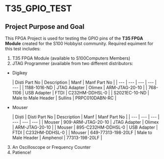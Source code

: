 # T35_GPIO_TEST
## Project Purpose and Goal
This FPGA Project is used for testing the GPIO pins of the **T35 FPGA Module** created for the S100 Hobbyist community.
Required equiment for this test includes:
1. T35 FPGA Module (available to S100Computers Members)
2. JTAG Programmer (available from two different distributors:
  - Digikey 

    | Disti Part No | Description | Manf | Manf Part No |
    | --- | --- | --- | --- | --- |
    | 1188-1016-ND | JTAG Adapter | Olimex | ARM-JTAG-20-10 |
    | 768-1106 | USB Adapter | FTDI | C232HM-DDHSL-0 |
    | S2021EC-10-ND | Male to Male Header | Sullins | PRPC010DABN-RC |
    
  - Mouser

    | Disti  | Disti Part No | Description | Manf | Manf Part No |
    | --- | --- | --- | --- | --- | --- |
    | Mouser | 909-ARM-JTAG-20-10 | JTAG Adapter | Olimex | ARM-JTAG-20-10 |
    | Mouser | 895-C232HM-DDHSL-0 | USB Adapter | FTDI | C232HM-DDHSL-0 |
    | Mouser | 649-77313-198-20LF | Male to Male Header | Amphenol | 77313-198-20LF |

3. An Oscilloscope or Frequency Counter
4. Patience!
